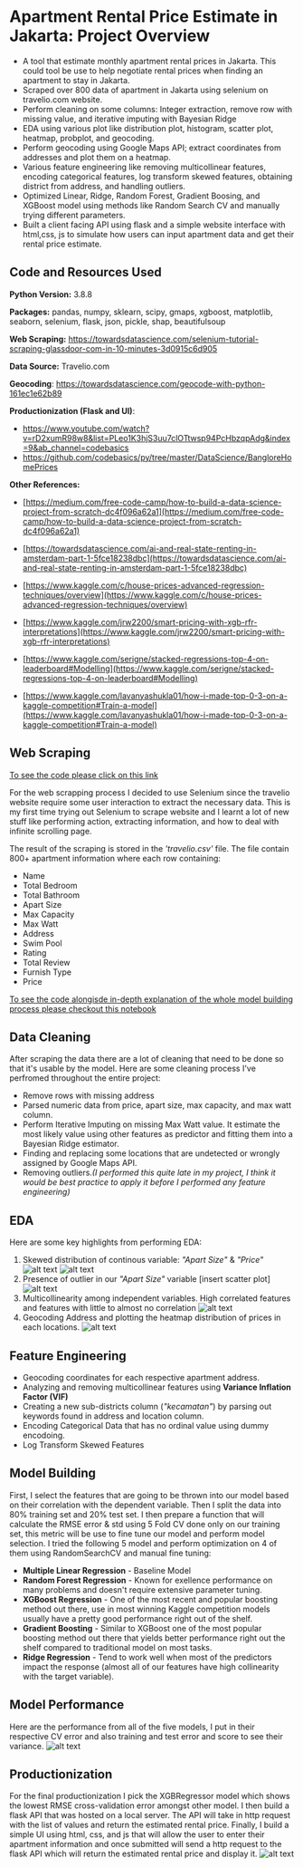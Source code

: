 # Apartment Rental Price Estimate in Jakarta: Project Overview
* A tool that estimate monthly apartment rental prices in Jakarta. This could tool be use to help negotiate rental prices when finding an apartment to stay in Jakarta.
* Scraped over 800 data of apartment in Jakarta using selenium on travelio.com website.
* Perform cleaning on some columns: Integer extraction, remove row with missing value, and iterative imputing with Bayesian Ridge
* EDA using various plot like distribution plot, histogram, scatter plot, heatmap, probplot, and geocoding.
* Perform geocoding using Google Maps API; extract coordinates from addresses and plot them on a heatmap.
* Various feature engineering like removing multicollinear features, encoding categorical features, log transform skewed features, obtaining district from address, and handling outliers.
* Optimized Linear, Ridge, Random Forest, Gradient Boosing, and XGBoost model using methods like Random Search CV and manually trying different parameters.
* Built a client facing API using flask and a simple website interface with html,css, js to simulate how users can input apartment data and get their rental price estimate.

## Code and Resources Used
**Python Version:** 3.8.8

**Packages:** pandas, numpy, sklearn, scipy, gmaps, xgboost, matplotlib, seaborn, selenium, flask, json, pickle, shap, beautifulsoup

**Web Scraping:** https://towardsdatascience.com/selenium-tutorial-scraping-glassdoor-com-in-10-minutes-3d0915c6d905

**Data Source:** Travelio.com

**Geocoding**: https://towardsdatascience.com/geocode-with-python-161ec1e62b89

**Productionization (Flask and UI)**:
  - https://www.youtube.com/watch?v=rD2xumR98w8&list=PLeo1K3hjS3uu7clOTtwsp94PcHbzqpAdg&index=9&ab_channel=codebasics
- https://github.com/codebasics/py/tree/master/DataScience/BangloreHomePrices


**Other References:**
- [https://medium.com/free-code-camp/how-to-build-a-data-science-project-from-scratch-dc4f096a62a1](https://medium.com/free-code-camp/how-to-build-a-data-science-project-from-scratch-dc4f096a62a1)

- [https://towardsdatascience.com/ai-and-real-state-renting-in-amsterdam-part-1-5fce18238dbc](https://towardsdatascience.com/ai-and-real-state-renting-in-amsterdam-part-1-5fce18238dbc)

- [https://www.kaggle.com/c/house-prices-advanced-regression-techniques/overview](https://www.kaggle.com/c/house-prices-advanced-regression-techniques/overview)

- [https://www.kaggle.com/jrw2200/smart-pricing-with-xgb-rfr-interpretations](https://www.kaggle.com/jrw2200/smart-pricing-with-xgb-rfr-interpretations)
- [https://www.kaggle.com/serigne/stacked-regressions-top-4-on-leaderboard#Modelling](https://www.kaggle.com/serigne/stacked-regressions-top-4-on-leaderboard#Modelling)
- [https://www.kaggle.com/lavanyashukla01/how-i-made-top-0-3-on-a-kaggle-competition#Train-a-model](https://www.kaggle.com/lavanyashukla01/how-i-made-top-0-3-on-a-kaggle-competition#Train-a-model)

## Web Scraping
[To see the code please click on this link](https://github.com/DAKINGBEEMBUP/Apartment-Rental-Price-Prediction-in-Jakarta/blob/main/travelioscrapper.ipynb)

For the web scrapping process I decided to use Selenium since the travelio website require some user interaction to extract the necessary data. This is my first time trying out Selenium to scrape website and I learnt a lot of new stuff like performing action, extracting information, and how to deal with infinite scrolling page.

The result of the scraping is stored in the *'travelio.csv'* file. The file contain 800+ apartment information where each row containing:
* Name
* Total Bedroom
* Total Bathroom
* Apart Size
* Max Capacity
* Max Watt
* Address
* Swim Pool
* Rating
* Total Review
* Furnish Type
* Price


[To see the code alongisde in-depth explanation of the whole model building process please checkout this notebook](https://github.com/DAKINGBEEMBUP/Apartment-Rental-Price-Prediction-in-Jakarta/blob/main/ApartmentRental%20Prediction.ipynb)

## Data Cleaning
After scraping the data there are a lot of cleaning that need to be done so that it's usable by the model. Here are some cleaning process I've perfromed throughout the entire project:
- Remove rows with missing address
- Parsed numeric data from price, apart size, max capacity, and max watt column.
- Perform Iterative Imputing on missing Max Watt value. It estimate the most likely value using other features as predictor and fitting them into a Bayesian Ridge estimator.
- Finding and replacing some locations that are undetected or wrongly assigned by Google Maps API. 
- Removing outliers.*(I performed this quite late in my project, I think it would be best practice to apply it before I performed any feature engineering)*

## EDA
Here are some key highlights from performing EDA:
1. Skewed distribution of continous variable: *"Apart Size"* & *"Price"* 
![alt text](https://github.com/DAKINGBEEMBUP/Apartment-Rental-Price-Prediction-in-Jakarta/blob/main/Snippet/EDA%201.1.png)
![alt text](https://github.com/DAKINGBEEMBUP/Apartment-Rental-Price-Prediction-in-Jakarta/blob/main/Snippet/EDA%201.2.png)
2. Presence of outlier in our *"Apart Size"* variable [insert scatter plot]
![alt text](https://github.com/DAKINGBEEMBUP/Apartment-Rental-Price-Prediction-in-Jakarta/blob/main/Snippet/EDA%202.png)
4. Multicollinearity among independent variables. High correlated features and features with little to almost no correlation
![alt text](https://github.com/DAKINGBEEMBUP/Apartment-Rental-Price-Prediction-in-Jakarta/blob/main/Snippet/EDA%203.png)
5. Geocoding Address and plotting the heatmap distribution of prices in each locations. 
![alt text](https://github.com/DAKINGBEEMBUP/Apartment-Rental-Price-Prediction-in-Jakarta/blob/main/Snippet/EDA%204.png)

## Feature Engineering
- Geocoding coordinates for each respective apartment address.
- Analyzing and removing multicollinear features using **Variance Inflation Factor (VIF)**
- Creating a new sub-districts column (*"kecamatan"*) by parsing out keywords found in address and location column.
- Encoding Categorical Data that has no ordinal value using dummy encodoing.
- Log Transform Skewed Features

## Model Building
First, I select the features that are going to be thrown into our model based on their correlation with the dependent variable. Then I split the data into 80% training set and 20% test set. I then prepare a function that will calculate the RMSE error & std using 5 Fold CV done only on our training set, this metric will be use to fine tune our model and perform model selection. I tried the following 5 model and perform optimization on 4 of them using RandomSearchCV and manual fine tuning:
- **Multiple Linear Regression** - Baseline Model
- **Random Forest Regression** - Known for exellence performance on many problems and doesn't require extensive parameter tuning.
- **XGBoost Regression** - One of the most recent and popular boosting method out there, use in most winning Kaggle competition models usually have a pretty good performance right out of the shelf.
- **Gradient Boosting** - Similar to XGBoost one of the most popular boosting method out there that yields better performance right out the shelf compared to traditional model on most tasks.
- **Ridge Regression** - Tend to work well when most of the predictors impact the response (almost all of our features have high collinearity with the target variable).

## Model Performance
Here are the performance from all of the five models, I put in their respective CV error and also training and test error and score to see their variance.
![alt text](https://github.com/DAKINGBEEMBUP/Apartment-Rental-Price-Prediction-in-Jakarta/blob/main/Snippet/Model%20Performance.png)


## Productionization
For the final productionization I pick the XGBRegressor model which shows the lowest RMSE cross-validation error amongst other model. I then build a flask API that was hosted on a local server. The API will take in http request with the list of values and return the estimated rental price. Finally, I build a simple UI using html, css, and js that will allow the user to enter their apartment information and once submitted will send a http request to the flask API which will return the estimated rental price and display it.
![alt text](https://github.com/DAKINGBEEMBUP/Apartment-Rental-Price-Prediction-in-Jakarta/blob/main/Snippet/Web%20Snippet.png)
